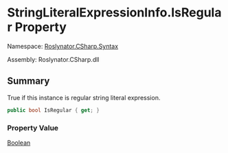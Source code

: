 # StringLiteralExpressionInfo\.IsRegular Property

Namespace: [Roslynator.CSharp.Syntax](../../README.md)

Assembly: Roslynator\.CSharp\.dll

## Summary

True if this instance is regular string literal expression\.

```csharp
public bool IsRegular { get; }
```

### Property Value

[Boolean](https://docs.microsoft.com/en-us/dotnet/api/system.boolean)

